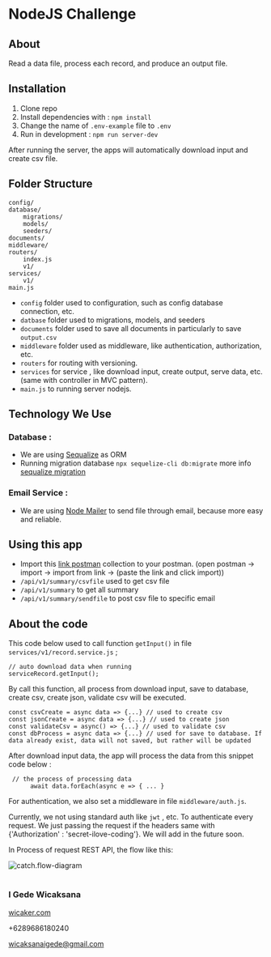 # NodeJS Challenge

## About
Read a data file, process each record, and produce an output file.

## Installation
1. Clone repo
2. Install dependencies with : `npm install`
3. Change the name of `.env-example` file to `.env`
4. Run in development : `npm run server-dev`

After running the server, the apps will automatically download input and create csv file.

## Folder Structure
```
config/
database/
    migrations/
    models/
    seeders/
documents/
middleware/
routers/
    index.js
    v1/
services/
    v1/
main.js
```
- `config` folder used to configuration, such as config database connection, etc.
- `datbase` folder used to migrations, models, and seeders
- `documents` folder used to save all documents in particularly to save `output.csv`
- `middleware` folder used as middleware, like authentication, authorization, etc.
- `routers` for routing with versioning.
- `services` for service , like download input, create output, serve data, etc. (same with controller in MVC pattern).
- `main.js` to running server nodejs.


## Technology We Use
### Database :
- We are using [Sequalize](https://sequelize.org/) as ORM
- Running migration database `npx sequelize-cli db:migrate` more info [sequalize migration](https://sequelize.org/master/manual/migrations.html)

### Email Service :
- We are using [Node Mailer](https://nodemailer.com/about/) to send file through email, because more easy and reliable.

## Using this app 
- Import this [link postman](https://www.getpostman.com/collections/19c37ed60de3c915143d) collection to your postman. (open postman -> import -> import from link -> (paste the link and click import))
- `/api/v1/summary/csvfile` used to get csv file
- `/api/v1/summary` to get all summary
- `/api/v1/summary/sendfile` to post csv file to specific email

## About the code
This code below used to call function `getInput()` in file `services/v1/record.service.js` ;
```
// auto download data when running
serviceRecord.getInput();
```
By call this function, all process from download input, save to database, create csv, create json, validate csv will be executed.
```
const csvCreate = async data => {...} // used to create csv
const jsonCreate = async data => {...} // used to create json
const validateCsv = async() => {...} // used to validate csv
const dbProcess = async data => {...} // used for save to database. If data already exist, data will not saved, but rather will be updated
```
After download input data, the app will process the data from this snippet code below :
```
 // the process of processing data
      await data.forEach(async e => { ... }
```

For authentication, we also set a middleware in file `middleware/auth.js`.

Currently, we not using standard auth like `jwt` , etc. To authenticate every request. We just passing the request if the headers same with {'Authorization' : 'secret-ilove-coding'}. We will add in the future soon.

In Process of request REST API, the flow like this:

![catch.flow-diagram](https://res.cloudinary.com/wicak/image/upload/v1568081143/emerhub_test.png)
#
### I Gede Wicaksana
[wicaker.com](https://wicaker.com)

+6289686180240

wicaksanaigede@gmail.com

